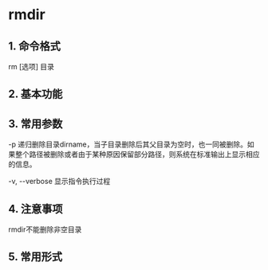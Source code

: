 # rmdir

## 1. 命令格式

rm [选项] 目录

## 2. 基本功能

## 3. 常用参数

-p 递归删除目录dirname，当子目录删除后其父目录为空时，也一同被删除。如果整个路径被删除或者由于某种原因保留部分路径，则系统在标准输出上显示相应的信息。

-v, --verbose  显示指令执行过程

## 4. 注意事项

rmdir不能删除非空目录

## 5. 常用形式
